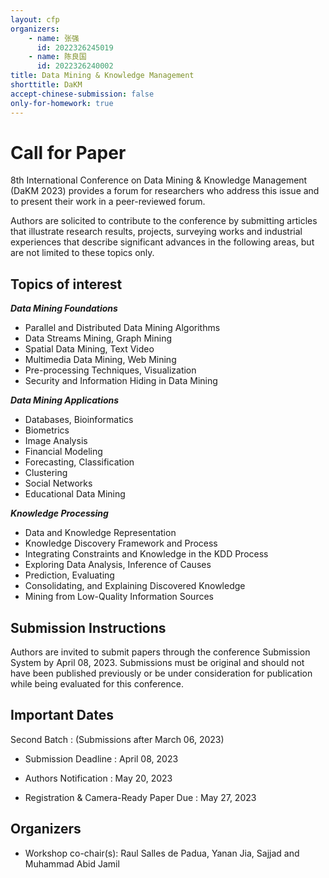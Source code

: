 ```yaml
---
layout: cfp
organizers:
    - name: 张强
      id: 2022326245019
    - name: 陈良国
      id: 2022326240002
title: Data Mining & Knowledge Management
shorttitle: DaKM
accept-chinese-submission: false
only-for-homework: true
---
```


# Call for Paper

8th International Conference on Data Mining & Knowledge Management (DaKM 2023) provides a forum for researchers who address this issue and to present their work in a peer-reviewed forum.

Authors are solicited to contribute to the conference by submitting articles that illustrate research results, projects, surveying works and industrial experiences that describe significant advances in the following areas, but are not limited to these topics only.

## Topics of interest

***Data Mining Foundations***

- Parallel and Distributed Data Mining Algorithms
- Data Streams Mining, Graph Mining
- Spatial Data Mining, Text Video
- Multimedia Data Mining, Web Mining
- Pre-processing Techniques, Visualization
- Security and Information Hiding in Data Mining

***Data Mining Applications***

- Databases, Bioinformatics
- Biometrics
- Image Analysis
- Financial Modeling
- Forecasting, Classification
- Clustering
- Social Networks
- Educational Data Mining

***Knowledge Processing***

- Data and Knowledge Representation
- Knowledge Discovery Framework and Process
- Integrating Constraints and Knowledge in the KDD Process
- Exploring Data Analysis, Inference of Causes
- Prediction, Evaluating
- Consolidating, and Explaining Discovered Knowledge
- Mining from Low-Quality Information Sources

## Submission Instructions

Authors are invited to submit papers through the conference Submission System by April 08, 2023. Submissions must be original and should not have been published previously or be under consideration for publication while being evaluated for this conference.

## Important Dates

Second Batch : (Submissions after March 06, 2023)

- Submission Deadline : April 08, 2023

- Authors Notification : May 20, 2023

- Registration & Camera-Ready Paper Due : May 27, 2023

## Organizers

- Workshop co-chair(s): Raul Salles de Padua, Yanan Jia, Sajjad and Muhammad Abid Jamil
